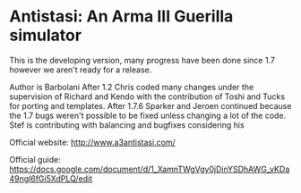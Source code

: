 # Antistasi: An Arma III Guerilla simulator

This is the developing version, many progress have been done since 1.7 however we aren't ready for a release.

Author is Barbolani
After 1.2 Chris coded many changes under the supervision of Richard and Kendo with the contribution of Toshi and Tucks for porting and templates.
After 1.7.6 Sparker and Jeroen continued because the 1.7 bugs weren't possible to be fixed unless changing a lot of the code. Stef is contributing with balancing and bugfixes considering his 

Official website: http://www.a3antistasi.com/

Official guide: https://docs.google.com/document/d/1_XamnTWgVgy0jDinYSDhAWG_vKDa49ngl6fGi5XdPLQ/edit

